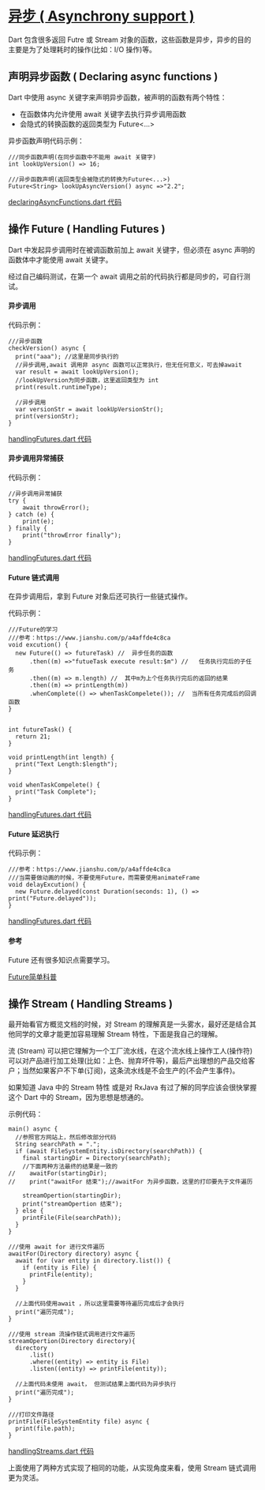# [异步 ( Asynchrony support )](https://www.dartlang.org/guides/language/language-tour#asynchrony-support)

Dart 包含很多返回 Futre 或 Stream 对象的函数，这些函数是异步，异步的目的主要是为了处理耗时的操作(比如：I/O 操作)等。

## 声明异步函数 ( Declaring async functions )

Dart 中使用 async 关键字来声明异步函数，被声明的函数有两个特性：

* 在函数体内允许使用 await 关键字去执行异步调用函数
* 会隐式的转换函数的返回类型为 Future<...>

异步函数声明代码示例：

```
///同步函数声明(在同步函数中不能用 await 关键字)
int lookUpVersion() => 16;

///异步函数声明(返回类型会被隐式的转换为Future<...>)
Future<String> lookUpAsyncVersion() async =>"2.2";
```

[declaringAsyncFunctions.dart 代码](../../dart/asynchrony/declaringAsyncFunctions.dart)

## 操作 Future ( Handling Futures )

Dart 中发起异步调用时在被调函数前加上 await 关键字，但必须在 async 声明的函数体中才能使用 await 关键字。

经过自己编码测试，在第一个 await 调用之前的代码执行都是同步的，可自行测试。


#### 异步调用

代码示例：

```
///异步函数
checkVersion() async {
  print("aaa"); //这里是同步执行的
  //异步调用,await 调用非 async 函数可以正常执行，但无任何意义，可去掉await
  var result = await lookUpVersion();
  //lookUpVersion为同步函数，这里返回类型为 int
  print(result.runtimeType);

  //异步调用
  var versionStr = await lookUpVersionStr();
  print(versionStr);
}
```

[handlingFutures.dart 代码](../../dart/asynchrony/handlingFutures.dart)

#### 异步调用异常捕获

代码示例：

```
//异步调用异常捕获
try {
 	await throwError();
} catch (e) {
	print(e);
} finally {
	print("throwError finally");
}
```

[handlingFutures.dart 代码](../../dart/asynchrony/handlingFutures.dart)

#### Future 链式调用

在异步调用后，拿到 Future 对象后还可执行一些链式操作。

代码示例：

```
///Future的学习
///参考：https://www.jianshu.com/p/a4affde4c8ca
void excution() {
  new Future(() => futureTask) //  异步任务的函数
      .then((m) =>"futueTask execute result:$m") //   任务执行完后的子任务
      .then((m) => m.length) //  其中m为上个任务执行完后的返回的结果
      .then((m) => printLength(m))
      .whenComplete(() => whenTaskCompelete()); //  当所有任务完成后的回调函数
}


int futureTask() {
  return 21;
}

void printLength(int length) {
  print("Text Length:$length");
}

void whenTaskCompelete() {
  print("Task Complete");
}

```

[handlingFutures.dart 代码](../../dart/asynchrony/handlingFutures.dart)

#### Future 延迟执行

代码示例：

```
///参考：https://www.jianshu.com/p/a4affde4c8ca
///当需要做动画的时候，不要使用Future，而需要使用animateFrame
void delayExcution() {
  new Future.delayed(const Duration(seconds: 1), () => print("Future.delayed"));
}
```

[handlingFutures.dart 代码](../../dart/asynchrony/handlingFutures.dart)

#### 参考

Future 还有很多知识点需要学习。

[Future简单科普](https://segmentfault.com/a/1190000014396421)

## 操作 Stream ( Handling Streams )

最开始看官方概览文档的时候，对 Stream 的理解真是一头雾水，最好还是结合其他同学的文章才能更加容易理解 Stream 特性，下面是我自己的理解。

流 (Stream) 可以把它理解为一个工厂流水线，在这个流水线上操作工人(操作符)可以对产品进行加工处理(比如：上色、抛弃坏件等)，最后产出理想的产品交给客户；当然如果客户不下单(订阅)，这条流水线是不会生产的(不会产生事件)。

如果知道 Java 中的 Stream 特性 或是对 RxJava 有过了解的同学应该会很快掌握这个 Dart 中的 Stream，因为思想是想通的。

示例代码：

```
main() async {
  //参照官方网站上，然后修改部分代码
  String searchPath = ".";
  if (await FileSystemEntity.isDirectory(searchPath)) {
    final startingDir = Directory(searchPath);
    //下面两种方法最终的结果是一致的
//    awaitFor(startingDir);
//    print("awaitFor 结束");//awaitFor 为异步函数，这里的打印要先于文件遍历

    streamOpertion(startingDir);
    print("streamOpertion 结束");
  } else {
    printFile(File(searchPath));
  }
}

///使用 await for 进行文件遍历
awaitFor(Directory directory) async {
  await for (var entity in directory.list()) {
    if (entity is File) {
      printFile(entity);
    }
  }

  //上面代码使用await ，所以这里需要等待遍历完成后才会执行
  print("遍历完成");
}

///使用 stream 流操作链式调用进行文件遍历
streamOpertion(Directory directory){
  directory
      .list()
      .where((entity) => entity is File)
      .listen((entity) => printFile(entity));

  //上面代码未使用 await， 但测试结果上面代码为异步执行
  print("遍历完成");
}

///打印文件路径
printFile(FileSystemEntity file) async {
  print(file.path);
}
```

[handlingStreams.dart 代码](../../dart/asynchrony/handlingStreams.dart)

上面使用了两种方式实现了相同的功能，从实现角度来看，使用 Stream 链式调用更为灵活。

